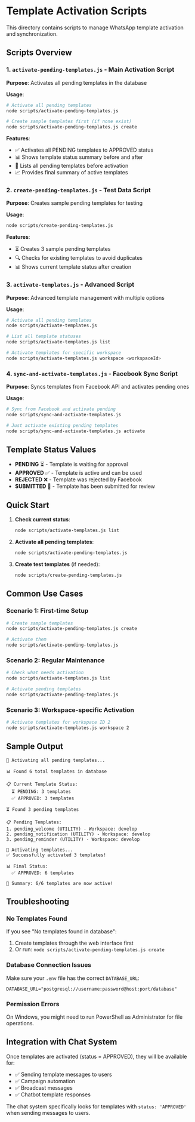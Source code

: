 # Template Activation Scripts

This directory contains scripts to manage WhatsApp template activation and synchronization.

## Scripts Overview

### 1. `activate-pending-templates.js` - Main Activation Script
**Purpose**: Activates all pending templates in the database

**Usage**:
```bash
# Activate all pending templates
node scripts/activate-pending-templates.js

# Create sample templates first (if none exist)
node scripts/activate-pending-templates.js create
```

**Features**:
- ✅ Activates all PENDING templates to APPROVED status
- 📊 Shows template status summary before and after
- 🎯 Lists all pending templates before activation
- 📈 Provides final summary of active templates

### 2. `create-pending-templates.js` - Test Data Script
**Purpose**: Creates sample pending templates for testing

**Usage**:
```bash
node scripts/create-pending-templates.js
```

**Features**:
- ⏳ Creates 3 sample pending templates
- 🔍 Checks for existing templates to avoid duplicates
- 📊 Shows current template status after creation

### 3. `activate-templates.js` - Advanced Script
**Purpose**: Advanced template management with multiple options

**Usage**:
```bash
# Activate all pending templates
node scripts/activate-templates.js

# List all template statuses
node scripts/activate-templates.js list

# Activate templates for specific workspace
node scripts/activate-templates.js workspace <workspaceId>
```

### 4. `sync-and-activate-templates.js` - Facebook Sync Script
**Purpose**: Syncs templates from Facebook API and activates pending ones

**Usage**:
```bash
# Sync from Facebook and activate pending
node scripts/sync-and-activate-templates.js

# Just activate existing pending templates
node scripts/sync-and-activate-templates.js activate
```

## Template Status Values

- **PENDING** ⏳ - Template is waiting for approval
- **APPROVED** ✅ - Template is active and can be used
- **REJECTED** ❌ - Template was rejected by Facebook
- **SUBMITTED** 📝 - Template has been submitted for review

## Quick Start

1. **Check current status**:
   ```bash
   node scripts/activate-templates.js list
   ```

2. **Activate all pending templates**:
   ```bash
   node scripts/activate-pending-templates.js
   ```

3. **Create test templates** (if needed):
   ```bash
   node scripts/create-pending-templates.js
   ```

## Common Use Cases

### Scenario 1: First-time Setup
```bash
# Create sample templates
node scripts/activate-pending-templates.js create

# Activate them
node scripts/activate-pending-templates.js
```

### Scenario 2: Regular Maintenance
```bash
# Check what needs activation
node scripts/activate-templates.js list

# Activate pending templates
node scripts/activate-pending-templates.js
```

### Scenario 3: Workspace-specific Activation
```bash
# Activate templates for workspace ID 2
node scripts/activate-templates.js workspace 2
```

## Sample Output

```
🚀 Activating all pending templates...

📊 Found 6 total templates in database

📋 Current Template Status:
  ⏳ PENDING: 3 templates
  ✅ APPROVED: 3 templates

⏳ Found 3 pending templates

📋 Pending Templates:
1. pending_welcome (UTILITY) - Workspace: develop
2. pending_notification (UTILITY) - Workspace: develop
3. pending_reminder (UTILITY) - Workspace: develop

🔄 Activating templates...
✅ Successfully activated 3 templates!

📊 Final Status:
  ✅ APPROVED: 6 templates

🎉 Summary: 6/6 templates are now active!
```

## Troubleshooting

### No Templates Found
If you see "No templates found in database":
1. Create templates through the web interface first
2. Or run: `node scripts/activate-pending-templates.js create`

### Database Connection Issues
Make sure your `.env` file has the correct `DATABASE_URL`:
```env
DATABASE_URL="postgresql://username:password@host:port/database"
```

### Permission Errors
On Windows, you might need to run PowerShell as Administrator for file operations.

## Integration with Chat System

Once templates are activated (status = APPROVED), they will be available for:
- ✅ Sending template messages to users
- ✅ Campaign automation
- ✅ Broadcast messages
- ✅ Chatbot template responses

The chat system specifically looks for templates with `status: 'APPROVED'` when sending messages to users.

